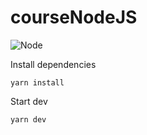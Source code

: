 # courseNodeJS

![Node](http://www.mekatronik.com.br/blog/wp-content/uploads/2018/12/Nodejs-2-562x309@2x-op-800x404-678x381.png)

Install dependencies
    
    yarn install

Start dev

    yarn dev
